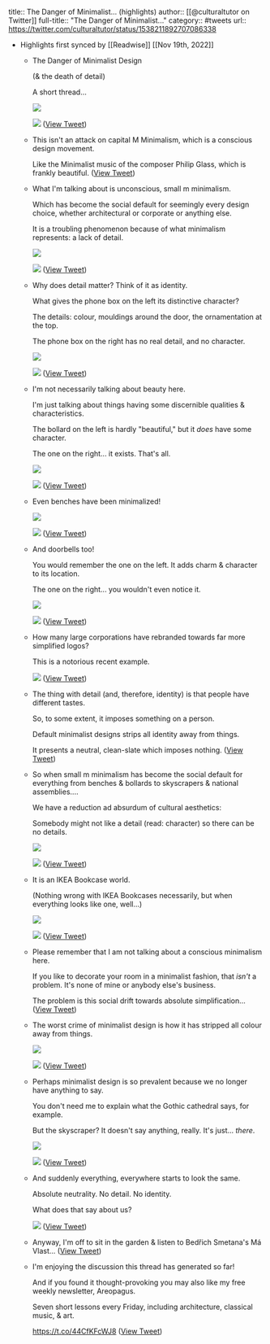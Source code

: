 title:: The Danger of Minimalist... (highlights)
author:: [[@culturaltutor on Twitter]]
full-title:: "The Danger of Minimalist..."
category:: #tweets
url:: https://twitter.com/culturaltutor/status/1538211892707086338

- Highlights first synced by [[Readwise]] [[Nov 19th, 2022]]
	- The Danger of Minimalist Design
	  
	  (& the death of detail)
	  
	  A short thread... 
	  
	  ![](https://pbs.twimg.com/media/FVjDKhMWQAEbhYh.jpg) 
	  
	  ![](https://pbs.twimg.com/media/FVjDNDqWQAAUPNK.jpg) ([View Tweet](https://twitter.com/culturaltutor/status/1538211892707086338))
	- This isn't an attack on capital M Minimalism, which is a conscious design movement.
	  
	  Like the Minimalist music of the composer Philip Glass, which is frankly beautiful. ([View Tweet](https://twitter.com/culturaltutor/status/1538211895370448896))
	- What I'm talking about is unconscious, small m minimalism. 
	  
	  Which has become the social default for seemingly every design choice, whether architectural or corporate or anything else.
	  
	  It is a troubling phenomenon because of what minimalism represents: a lack of detail. 
	  
	  ![](https://pbs.twimg.com/media/FVjKfrTXsAAl3RQ.jpg) 
	  
	  ![](https://pbs.twimg.com/media/FVjKfrQWAAAW-_b.jpg) ([View Tweet](https://twitter.com/culturaltutor/status/1538211900881784832))
	- Why does detail matter? Think of it as identity.
	  
	  What gives the phone box on the left its distinctive character?
	  
	  The details: colour, mouldings around the door, the ornamentation at the top.
	  
	  The phone box on the right has no real detail, and no character. 
	  
	  ![](https://pbs.twimg.com/media/FVjO0OFWUAEr_TR.jpg) 
	  
	  ![](https://pbs.twimg.com/media/FVjOymwX0AMsuv1.jpg) ([View Tweet](https://twitter.com/culturaltutor/status/1538211906896412678))
	- I'm not necessarily talking about beauty here.
	  
	  I'm just talking about things having some discernible qualities & characteristics.
	  
	  The bollard on the left is hardly "beautiful," but it *does* have some character.
	  
	  The one on the right... it exists. That's all. 
	  
	  ![](https://pbs.twimg.com/media/FVjRmRZWAAEGfLC.jpg) 
	  
	  ![](https://pbs.twimg.com/media/FVjRn_AXoAE7Dgq.jpg) ([View Tweet](https://twitter.com/culturaltutor/status/1538211912537849859))
	- Even benches have been minimalized! 
	  
	  ![](https://pbs.twimg.com/media/FVjPULlWAAASyfO.jpg) 
	  
	  ![](https://pbs.twimg.com/media/FVjPUOLXoAE7bQ5.jpg) ([View Tweet](https://twitter.com/culturaltutor/status/1538211919257030657))
	- And doorbells too!
	  
	  You would remember the one on the left. It adds charm & character to its location.
	  
	  The one on the right... you wouldn't even notice it. 
	  
	  ![](https://pbs.twimg.com/media/FVjPxQPXoAEWk_k.jpg) 
	  
	  ![](https://pbs.twimg.com/media/FVjP0WcXoAA-RYf.jpg) ([View Tweet](https://twitter.com/culturaltutor/status/1538211926257418240))
	- How many large corporations have rebranded towards far more simplified logos?
	  
	  This is a notorious recent example. 
	  
	  ![](https://pbs.twimg.com/media/FVjRLDwXsAEjz2D.jpg) ([View Tweet](https://twitter.com/culturaltutor/status/1538211931940605958))
	- The thing with detail (and, therefore, identity) is that people have different tastes.
	  
	  So, to some extent, it imposes something on a person.
	  
	  Default minimalist designs strips all identity away from things.
	  
	  It presents a neutral, clean-slate which imposes nothing. ([View Tweet](https://twitter.com/culturaltutor/status/1538211934968897538))
	- So when small m minimalism has become the social default for everything from benches & bollards to skyscrapers & national assemblies....
	  
	  We have a reduction ad absurdum of cultural aesthetics:
	  
	  Somebody might not like a detail (read: character) so there can be no details. 
	  
	  ![](https://pbs.twimg.com/media/FVjOpXMWYAENFdK.jpg) 
	  
	  ![](https://pbs.twimg.com/media/FVjOnRaWUAEM8jE.jpg) ([View Tweet](https://twitter.com/culturaltutor/status/1538211940178198528))
	- It is an IKEA Bookcase world.
	  
	  (Nothing wrong with IKEA Bookcases necessarily, but when everything looks like one, well...) 
	  
	  ![](https://pbs.twimg.com/media/FVjQSYWXsAExhd8.jpg) 
	  
	  ![](https://pbs.twimg.com/media/FVjQUEQWQAIGE3z.jpg) ([View Tweet](https://twitter.com/culturaltutor/status/1538211946658467844))
	- Please remember that I am not talking about a conscious minimalism here.
	  
	  If you like to decorate your room in a minimalist fashion, that *isn't* a problem. It's none of mine or anybody else's business.
	  
	  The problem is this social drift towards absolute simplification... ([View Tweet](https://twitter.com/culturaltutor/status/1538211950177525761))
	- The worst crime of minimalist design is how it has stripped all colour away from things. 
	  
	  ![](https://pbs.twimg.com/media/FVjNkLwXoAAkBb2.jpg) 
	  
	  ![](https://pbs.twimg.com/media/FVjNkLsWQAEoLkK.jpg) ([View Tweet](https://twitter.com/culturaltutor/status/1538211956351553536))
	- Perhaps minimalist design is so prevalent because we no longer have anything to say.
	  
	  You don't need me to explain what the Gothic cathedral says, for example.
	  
	  But the skyscraper? It doesn't say anything, really. It's just... *there*. 
	  
	  ![](https://pbs.twimg.com/media/FVjNqaJX0AEztxK.jpg) 
	  
	  ![](https://pbs.twimg.com/media/FVjOdBoWAAIUeC1.jpg) ([View Tweet](https://twitter.com/culturaltutor/status/1538211962470948864))
	- And suddenly everything, everywhere starts to look the same.
	  
	  Absolute neutrality. No detail. No identity.
	  
	  What does that say about us? 
	  
	  ![](https://pbs.twimg.com/media/FVjSqi6X0AEG_rV.jpg) ([View Tweet](https://twitter.com/culturaltutor/status/1538211971522338816))
	- Anyway, I'm off to sit in the garden & listen to Bedřich Smetana's Má Vlast... ([View Tweet](https://twitter.com/culturaltutor/status/1538211975678808064))
	- I'm enjoying the discussion this thread has generated so far!
	  
	  And if you found it thought-provoking you may also like my free weekly newsletter, Areopagus.
	  
	  Seven short lessons every Friday, including architecture, classical music, & art.
	  
	  https://t.co/44CfKFcWJ8 ([View Tweet](https://twitter.com/culturaltutor/status/1538245541670313984))